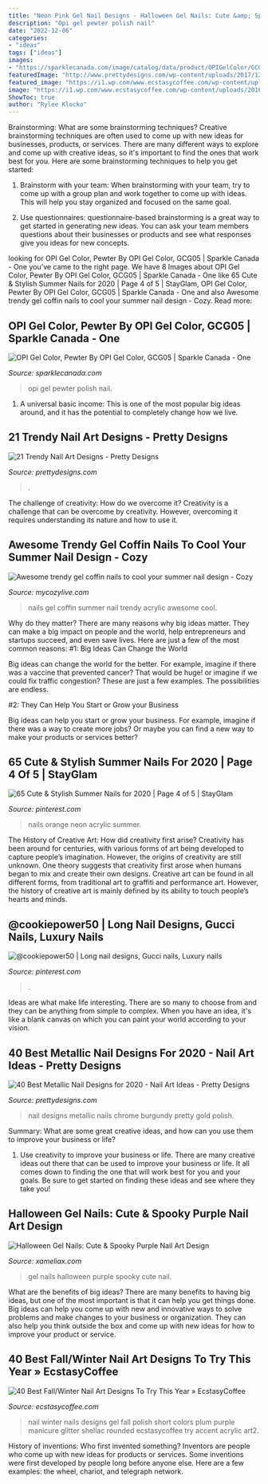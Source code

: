 ```yaml
---
title: "Neon Pink Gel Nail Designs - Halloween Gel Nails: Cute &amp; Spooky Purple Nail Art Design"
description: "Opi gel pewter polish nail"
date: "2022-12-06"
categories:
- "ideas"
tags: ["ideas"]
images:
- "https://sparklecanada.com/image/catalog/data/product/OPIGelColor/GCG05.jpg"
featuredImage: "http://www.prettydesigns.com/wp-content/uploads/2017/12/40-best-metallic-nail-designs-for-2018-nail-art-ideas-8.jpg"
featured_image: "https://i1.wp.com/www.ecstasycoffee.com/wp-content/uploads/2016/10/Winter-Nail-Art2.jpg?resize=558%2C743"
image: "https://i1.wp.com/www.ecstasycoffee.com/wp-content/uploads/2016/10/Winter-Nail-Art2.jpg?resize=558%2C743"
ShowToc: true
author: "Rylee Klocko"
---
```



Brainstorming: What are some brainstorming techniques?
Creative brainstorming techniques are often used to come up with new ideas for businesses, products, or services. There are many different ways to explore and come up with creative ideas, so it's important to find the ones that work best for you. Here are some brainstorming techniques to help you get started:
1. Brainstorm with your team: When brainstorming with your team, try to come up with a group plan and work together to come up with ideas. This will help you stay organized and focused on the same goal.

2. Use questionnaires: questionnaire-based brainstorming is a great way to get started in generating new ideas. You can ask your team members questions about their businesses or products and see what responses give you ideas for new concepts.


	

		
looking for OPI Gel Color, Pewter By OPI Gel Color, GCG05 | Sparkle Canada - One you've came to the right page. We have 8 Images about OPI Gel Color, Pewter By OPI Gel Color, GCG05 | Sparkle Canada - One like 65 Cute &amp; Stylish Summer Nails for 2020 | Page 4 of 5 | StayGlam, OPI Gel Color, Pewter By OPI Gel Color, GCG05 | Sparkle Canada - One and also Awesome trendy gel coffin nails to cool your summer nail design - Cozy. Read more:
		
    
## OPI Gel Color, Pewter By OPI Gel Color, GCG05 | Sparkle Canada - One

<img loading=lazy src="https://sparklecanada.com/image/catalog/data/product/OPIGelColor/GCG05.jpg" onerror="this.onerror=null;this.src='https://tse4.mm.bing.net/th?id=OIP.Ogw2aEl4nnJhEXyVC_kLlgHaOt&amp;pid=15.1';" alt="OPI Gel Color, Pewter By OPI Gel Color, GCG05 | Sparkle Canada - One">

_Source: sparklecanada.com_

>opi gel pewter polish nail. 

	

1. A universal basic income: This is one of the most popular big ideas around, and it has the potential to completely change how we live.

    
## 21 Trendy Nail Art Designs - Pretty Designs

<img loading=lazy src="http://www.prettydesigns.com/wp-content/uploads/2015/09/Pink-and-Silver-Short-Nail-Design.jpg" onerror="this.onerror=null;this.src='https://tse2.mm.bing.net/th?id=OIP.e_uuLOaqYDcDY1fM8IpBGQHaNK&amp;pid=15.1';" alt="21 Trendy Nail Art Designs - Pretty Designs">

_Source: prettydesigns.com_

>. 

	

The challenge of creativity: How do we overcome it?
Creativity is a challenge that can be overcome by creativity. However, overcoming it requires understanding its nature and how to use it.

    
## Awesome Trendy Gel Coffin Nails To Cool Your Summer Nail Design - Cozy

<img loading=lazy src="https://mycozylive.com/wp-content/uploads/2020/08/19-1.jpg" onerror="this.onerror=null;this.src='https://tse2.mm.bing.net/th?id=OIP.O1-MF1qD2LScq-a6XvzrOQHaKS&amp;pid=15.1';" alt="Awesome trendy gel coffin nails to cool your summer nail design - Cozy">

_Source: mycozylive.com_

>nails gel coffin summer nail trendy acrylic awesome cool. 

	

Why do they matter?
There are many reasons why big ideas matter. They can make a big impact on people and the world, help entrepreneurs and startups succeed, and even save lives. Here are just a few of the most common reasons:
#1: Big Ideas Can Change the World

Big ideas can change the world for the better. For example, imagine if there was a vaccine that prevented cancer? That would be huge! or imagine if we could fix traffic congestion? These are just a few examples. The possibilities are endless.

#2: They Can Help You Start or Grow your Business

Big ideas can help you start or grow your business. For example, imagine if there was a way to create more jobs? Or maybe you can find a new way to make your products or services better?

    
## 65 Cute &amp; Stylish Summer Nails For 2020 | Page 4 Of 5 | StayGlam

<img loading=lazy src="https://i.pinimg.com/736x/de/45/92/de4592bd3e26410c747e702cc0dd219e.jpg" onerror="this.onerror=null;this.src='https://tse4.mm.bing.net/th?id=OIP.acuNcWNHcZc4gwf9rQHb4gHaLH&amp;pid=15.1';" alt="65 Cute &amp; Stylish Summer Nails for 2020 | Page 4 of 5 | StayGlam">

_Source: pinterest.com_

>nails orange neon acrylic summer. 

	

The History of Creative Art: How did creativity first arise?
Creativity has been around for centuries, with various forms of art being developed to capture people’s imagination. However, the origins of creativity are still unknown. One theory suggests that creativity first arose when humans began to mix and create their own designs. Creative art can be found in all different forms, from traditional art to graffiti and performance art. However, the history of creative art is mainly defined by its ability to touch people’s hearts and minds.

    
## @cookiepower50 | Long Nail Designs, Gucci Nails, Luxury Nails

<img loading=lazy src="https://i.pinimg.com/736x/a1/94/3c/a1943c38ee77b536ad3eacb4162ca8f9.jpg" onerror="this.onerror=null;this.src='https://tse4.mm.bing.net/th?id=OIP.GlWGwhj052cA1Of5KGDO1QHaHk&amp;pid=15.1';" alt="@cookiepower50 | Long nail designs, Gucci nails, Luxury nails">

_Source: pinterest.com_

>. 

	

Ideas are what make life interesting. There are so many to choose from and they can be anything from simple to complex. When you have an idea, it's like a blank canvas on which you can paint your world according to your vision.

    
## 40 Best Metallic Nail Designs For 2020 - Nail Art Ideas - Pretty Designs

<img loading=lazy src="http://www.prettydesigns.com/wp-content/uploads/2017/12/40-best-metallic-nail-designs-for-2018-nail-art-ideas-8.jpg" onerror="this.onerror=null;this.src='https://tse1.mm.bing.net/th?id=OIP.r47S8ahyioHfGfqFuhCyXwHaHa&amp;pid=15.1';" alt="40 Best Metallic Nail Designs for 2020 - Nail Art Ideas - Pretty Designs">

_Source: prettydesigns.com_

>nail designs metallic nails chrome burgundy pretty gold polish. 

	

Summary: What are some great creative ideas, and how can you use them to improve your business or life?
1. Use creativity to improve your business or life.
There are many creative ideas out there that can be used to improve your business or life. It all comes down to finding the one that will work best for you and your goals. Be sure to get started on finding these ideas and see where they take you!

    
## Halloween Gel Nails: Cute &amp; Spooky Purple Nail Art Design

<img loading=lazy src="https://www.xameliax.com/wp-content/uploads/2019/10/purple-halloween-gel-nails.jpg" onerror="this.onerror=null;this.src='https://tse2.mm.bing.net/th?id=OIP.cu5JaZBmqB3zsDbZfP0HNgAAAA&amp;pid=15.1';" alt="Halloween Gel Nails: Cute &amp; Spooky Purple Nail Art Design">

_Source: xameliax.com_

>gel nails halloween purple spooky cute nail. 

	

What are the benefits of big ideas?
There are many benefits to having big ideas, but one of the most important is that it can help you get things done. Big ideas can help you come up with new and innovative ways to solve problems and make changes to your business or organization. They can also help you think outside the box and come up with new ideas for how to improve your product or service.

    
## 40 Best Fall/Winter Nail Art Designs To Try This Year » EcstasyCoffee

<img loading=lazy src="https://i1.wp.com/www.ecstasycoffee.com/wp-content/uploads/2016/10/Winter-Nail-Art2.jpg?resize=558%2C743" onerror="this.onerror=null;this.src='https://tse2.mm.bing.net/th?id=OIP.SXXP8Zv0jsVAvFsKuCnuOwHaJ3&amp;pid=15.1';" alt="40 Best Fall/Winter Nail Art Designs To Try This Year » EcstasyCoffee">

_Source: ecstasycoffee.com_

>nail winter nails designs gel fall polish short colors plum purple manicure glitter shellac rounded ecstasycoffee try accent acrylic art2. 

	

History of inventions: Who first invented something?
Inventors are people who come up with new ideas for products or services. Some inventions were first developed by people long before anyone else. Here are a few examples: the wheel, chariot, and telegraph network.

